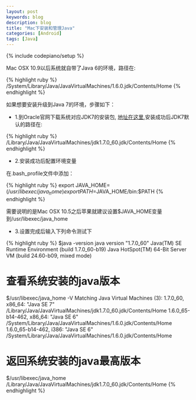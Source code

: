 ```yaml
---
layout: post
keywords: blog
description: blog
title: "Mac下安装和管理Java"
categories: [Android]
tags: [Java]
---
```

{% include codepiano/setup %}

Mac OSX 10.9以后系统就自带了Java 6的环境，路径在:

{% highlight ruby %}
/System/Library/Java/JavaVirtualMachines/1.6.0.jdk/Contents/Home
{% endhighlight %}

如果想要安装升级到Java 7的环境，步骤如下：

* 1.到Oracle官网下载系统对应JDK7的安装包, [地址在这里](http://www.oracle.com/technetwork/java/javase/downloads/jdk7-downloads-1880260.html),安装成功后JDK7默认的路径在:

{% highlight ruby %}
/Library/Java/JavaVirtualMachines/jdk1.7.0_60.jdk/Contents/Home
{% endhighlight %}

* 2.安装成功后配置环境变量

在.bash_profile文件中添加：

{% highlight ruby %}
export JAVA_HOME=$(/usr/libexec/java_home)
export PATH=$JAVA_HOME/bin:$PATH
{% endhighlight %}

需要说明的是Mac OSX 10.5之后苹果就建议设置$JAVA_HOME变量到/usr/libexec/java_home

* 3.设置完成后输入下列命令测试下

{% highlight ruby %}
$java -version
java version "1.7.0_60"
Java(TM) SE Runtime Environment (build 1.7.0_60-b19)
Java HotSpot(TM) 64-Bit Server VM (build 24.60-b09, mixed mode)

# 查看系统安装的java版本
$/usr/libexec/java_home -V
Matching Java Virtual Machines (3):
1.7.0_60, x86_64:	"Java SE 7"	/Library/Java/JavaVirtualMachines/jdk1.7.0_60.jdk/Contents/Home
1.6.0_65-b14-462, x86_64:	"Java SE 6"	/System/Library/Java/JavaVirtualMachines/1.6.0.jdk/Contents/Home
1.6.0_65-b14-462, i386:	"Java SE 6"	/System/Library/Java/JavaVirtualMachines/1.6.0.jdk/Contents/Home

# 返回系统安装的java最高版本
$/usr/libexec/java_home
/Library/Java/JavaVirtualMachines/jdk1.7.0_60.jdk/Contents/Home
{% endhighlight %}
